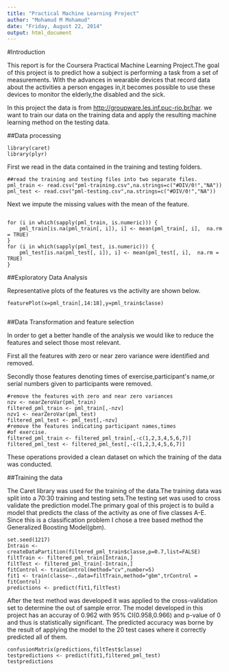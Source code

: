 ```yaml
---
title: "Practical Machine Learning Project"
author: "Mohamud M Mohamud"
date: "Friday, August 22, 2014"
output: html_document
---
```

#Introduction

This report is for the Coursera Practical Machine Learning Project.The goal of this project is to predict how a subject is performing a task from a set  of measurements.
With the advances in wearable devices that record data about the activities a person engages in,it becomes possible to use these devices to monitor the elderly,the disabled and the sick.

In this project the data is from  http://groupware.les.inf.puc-rio.br/har. we want to train our data on the training data and apply the resulting machine learning method on the testing data.

##Data processing

```{r}
library(caret)
library(plyr)

```

First we read in the data contained in the training and testing folders.
```{r}
##read the training and testing files into two separate files.
pml_train <- read.csv("pml-training.csv",na.strings=c("#DIV/0!","NA"))
pml_test <- read.csv("pml-testing.csv",na.strings=c("#DIV/0!","NA"))

```
Next we impute the missing values with the mean of the feature.

```{r cache=TRUE}

for (i in which(sapply(pml_train, is.numeric))) {
    pml_train[is.na(pml_train[, i]), i] <- mean(pml_train[, i],  na.rm = TRUE)
}
for (i in which(sapply(pml_test, is.numeric))) {
    pml_test[is.na(pml_test[, i]), i] <- mean(pml_test[, i],  na.rm = TRUE)
}

```

##Exploratory Data Analysis

Representative plots of the features vs the activity are shown below.

```{r}
featurePlot(x=pml_train[,14:18],y=pml_train$classe)


```

##Data Transformation and feature selection

In order to get a better handle of the analysis we would like to reduce the features and select those most relevant.

First all the features with zero or near zero variance were identified and removed.

Secondly those features denoting times of exercise,participant's name,or serial numbers given to participants were removed.

```{r cache=TRUE}
#remove the features with zero and near zero variances
nzv <- nearZeroVar(pml_train)
filtered_pml_train <- pml_train[,-nzv]
nzv1 <- nearZeroVar(pml_test)
filtered_pml_test <- pml_test[,-nzv]
#remove the features indicating participant names,times
#of exercise.
filtered_pml_train <- filtered_pml_train[,-c(1,2,3,4,5,6,7)]
filtered_pml_test <- filtered_pml_test[,-c(1,2,3,4,5,6,7)]

```

These operations provided a clean dataset on which the training of the data was conducted.


##Training the data

The Caret library was used for the training of the data.The training data was split into a 70:30 training and testing sets.The testing set was used to cross validate
the prediction model.The primary goal of this project is to build a model that predicts the class of the activity as one of five classes A-E.
Since this is a classification problem I chose a tree based method the Generalized Boosting Model(gbm).


```{r cache=TRUE,results='hide'}
set.seed(1217)
Intrain <- createDataPartition(filtered_pml_train$classe,p=0.7,list=FALSE)
filtTrain <- filtered_pml_train[Intrain,]
filtTest <- filtered_pml_train[-Intrain,]
fitControl <- trainControl(method="cv",number=5)
fit1 <- train(classe~.,data=filtTrain,method="gbm",trControl = fitControl)
predictions <- predict(fit1,filtTest)
```
After the test method was developed it was applied to the cross-validation set to determine the out of sample error. 
The model developed in this project has an accuray of 
0.962 with 95% CI(0.958,0.966) and p-value of 0 and thus is statistically significant.
The predicted accuracy was borne by the result of applying the model to the 20 test cases where it correctly predicted all of them.
```{r cache = TRUE}
confusionMatrix(predictions,filtTest$classe)
testpredictions <- predict(fit1,filtered_pml_test)
testpredictions
```


